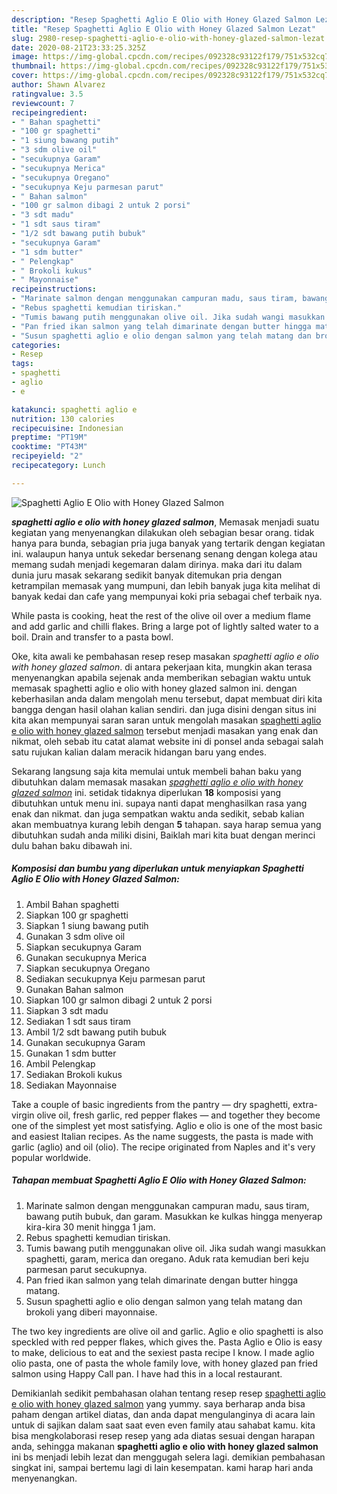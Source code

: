 ```yaml
---
description: "Resep Spaghetti Aglio E Olio with Honey Glazed Salmon Lezat"
title: "Resep Spaghetti Aglio E Olio with Honey Glazed Salmon Lezat"
slug: 2980-resep-spaghetti-aglio-e-olio-with-honey-glazed-salmon-lezat
date: 2020-08-21T23:33:25.325Z
image: https://img-global.cpcdn.com/recipes/092328c93122f179/751x532cq70/spaghetti-aglio-e-olio-with-honey-glazed-salmon-foto-resep-utama.jpg
thumbnail: https://img-global.cpcdn.com/recipes/092328c93122f179/751x532cq70/spaghetti-aglio-e-olio-with-honey-glazed-salmon-foto-resep-utama.jpg
cover: https://img-global.cpcdn.com/recipes/092328c93122f179/751x532cq70/spaghetti-aglio-e-olio-with-honey-glazed-salmon-foto-resep-utama.jpg
author: Shawn Alvarez
ratingvalue: 3.5
reviewcount: 7
recipeingredient:
- " Bahan spaghetti"
- "100 gr spaghetti"
- "1 siung bawang putih"
- "3 sdm olive oil"
- "secukupnya Garam"
- "secukupnya Merica"
- "secukupnya Oregano"
- "secukupnya Keju parmesan parut"
- " Bahan salmon"
- "100 gr salmon dibagi 2 untuk 2 porsi"
- "3 sdt madu"
- "1 sdt saus tiram"
- "1/2 sdt bawang putih bubuk"
- "secukupnya Garam"
- "1 sdm butter"
- " Pelengkap"
- " Brokoli kukus"
- " Mayonnaise"
recipeinstructions:
- "Marinate salmon dengan menggunakan campuran madu, saus tiram, bawang putih bubuk, dan garam. Masukkan ke kulkas hingga menyerap kira-kira 30 menit hingga 1 jam."
- "Rebus spaghetti kemudian tiriskan."
- "Tumis bawang putih menggunakan olive oil. Jika sudah wangi masukkan spaghetti, garam, merica dan oregano. Aduk rata kemudian beri keju parmesan parut secukupnya."
- "Pan fried ikan salmon yang telah dimarinate dengan butter hingga matang."
- "Susun spaghetti aglio e olio dengan salmon yang telah matang dan brokoli yang diberi mayonnaise."
categories:
- Resep
tags:
- spaghetti
- aglio
- e

katakunci: spaghetti aglio e 
nutrition: 130 calories
recipecuisine: Indonesian
preptime: "PT19M"
cooktime: "PT43M"
recipeyield: "2"
recipecategory: Lunch

---
```



![Spaghetti Aglio E Olio with Honey Glazed Salmon](https://img-global.cpcdn.com/recipes/092328c93122f179/751x532cq70/spaghetti-aglio-e-olio-with-honey-glazed-salmon-foto-resep-utama.jpg)

<b><i>spaghetti aglio e olio with honey glazed salmon</i></b>, Memasak menjadi suatu kegiatan yang menyenangkan dilakukan oleh sebagian besar orang. tidak hanya para bunda, sebagian pria juga banyak yang tertarik dengan kegiatan ini. walaupun hanya untuk sekedar bersenang senang dengan kolega atau memang sudah menjadi kegemaran dalam dirinya. maka dari itu dalam dunia juru masak sekarang sedikit banyak ditemukan pria dengan ketrampilan memasak yang mumpuni, dan lebih banyak juga kita melihat di banyak kedai dan cafe yang mempunyai koki pria sebagai chef terbaik nya.

While pasta is cooking, heat the rest of the olive oil over a medium flame and add garlic and chilli flakes. Bring a large pot of lightly salted water to a boil. Drain and transfer to a pasta bowl.

Oke, kita awali ke pembahasan resep resep masakan <i>spaghetti aglio e olio with honey glazed salmon</i>. di antara pekerjaan kita, mungkin akan terasa menyenangkan apabila sejenak anda memberikan sebagian waktu untuk memasak spaghetti aglio e olio with honey glazed salmon ini. dengan keberhasilan anda dalam mengolah menu tersebut, dapat membuat diri kita bangga dengan hasil olahan kalian sendiri. dan juga disini dengan situs ini kita akan mempunyai saran saran untuk mengolah masakan <u>spaghetti aglio e olio with honey glazed salmon</u> tersebut menjadi masakan yang enak dan nikmat, oleh sebab itu catat alamat website ini di ponsel anda sebagai salah satu rujukan kalian dalam meracik hidangan baru yang endes.


Sekarang langsung saja kita memulai untuk membeli bahan baku yang dibutuhkan dalam memasak masakan <u><i>spaghetti aglio e olio with honey glazed salmon</i></u> ini. setidak tidaknya diperlukan <b>18</b> komposisi yang dibutuhkan untuk menu ini. supaya nanti dapat menghasilkan rasa yang enak dan nikmat. dan juga sempatkan waktu anda sedikit, sebab kalian akan membuatnya kurang lebih dengan <b>5</b> tahapan. saya harap semua yang dibutuhkan sudah anda miliki disini, Baiklah mari kita buat dengan merinci dulu bahan baku dibawah ini.

<!--inarticleads1-->

##### Komposisi dan bumbu yang diperlukan untuk menyiapkan Spaghetti Aglio E Olio with Honey Glazed Salmon:

1. Ambil  Bahan spaghetti
1. Siapkan 100 gr spaghetti
1. Siapkan 1 siung bawang putih
1. Gunakan 3 sdm olive oil
1. Siapkan secukupnya Garam
1. Gunakan secukupnya Merica
1. Siapkan secukupnya Oregano
1. Sediakan secukupnya Keju parmesan parut
1. Gunakan  Bahan salmon
1. Siapkan 100 gr salmon dibagi 2 untuk 2 porsi
1. Siapkan 3 sdt madu
1. Sediakan 1 sdt saus tiram
1. Ambil 1/2 sdt bawang putih bubuk
1. Gunakan secukupnya Garam
1. Gunakan 1 sdm butter
1. Ambil  Pelengkap
1. Sediakan  Brokoli kukus
1. Sediakan  Mayonnaise


Take a couple of basic ingredients from the pantry — dry spaghetti, extra-virgin olive oil, fresh garlic, red pepper flakes — and together they become one of the simplest yet most satisfying. Aglio e olio is one of the most basic and easiest Italian recipes. As the name suggests, the pasta is made with garlic (aglio) and oil (olio). The recipe originated from Naples and it&#39;s very popular worldwide. 

<!--inarticleads2-->

##### Tahapan membuat Spaghetti Aglio E Olio with Honey Glazed Salmon:

1. Marinate salmon dengan menggunakan campuran madu, saus tiram, bawang putih bubuk, dan garam. Masukkan ke kulkas hingga menyerap kira-kira 30 menit hingga 1 jam.
1. Rebus spaghetti kemudian tiriskan.
1. Tumis bawang putih menggunakan olive oil. Jika sudah wangi masukkan spaghetti, garam, merica dan oregano. Aduk rata kemudian beri keju parmesan parut secukupnya.
1. Pan fried ikan salmon yang telah dimarinate dengan butter hingga matang.
1. Susun spaghetti aglio e olio dengan salmon yang telah matang dan brokoli yang diberi mayonnaise.


The two key ingredients are olive oil and garlic. Aglio e olio spaghetti is also speckled with red pepper flakes, which gives the. Pasta Aglio e Olio is easy to make, delicious to eat and the sexiest pasta recipe I know. I made aglio olio pasta, one of pasta the whole family love, with honey glazed pan fried salmon using Happy Call pan. I have had this in a local restaurant. 

Demikianlah sedikit pembahasan olahan tentang resep resep <u>spaghetti aglio e olio with honey glazed salmon</u> yang yummy. saya berharap anda bisa paham dengan artikel diatas, dan anda dapat mengulanginya di acara lain untuk di sajikan dalam saat saat even even family atau sahabat kamu. kita bisa mengkolaborasi resep resep yang ada diatas sesuai dengan harapan anda, sehingga makanan <b>spaghetti aglio e olio with honey glazed salmon</b> ini bs menjadi lebih lezat dan menggugah selera lagi. demikian pembahasan singkat ini, sampai bertemu lagi di lain kesempatan. kami harap hari anda menyenangkan.
